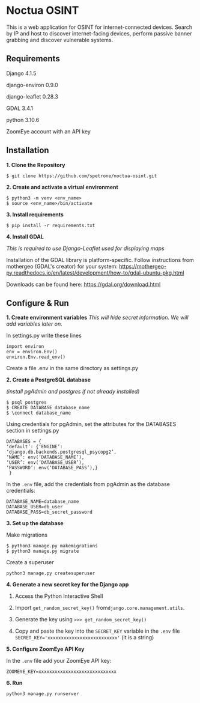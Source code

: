 ﻿# Noctua OSINT

This is a web application for OSINT for internet-connected devices. Search by IP and host to discover internet-facing devices, perform passive banner grabbing and discover vulnerable systems.

## Requirements

Django 4.1.5

django-environ 0.9.0

django-leaflet 0.28.3

GDAL 3.4.1

python 3.10.6

ZoomEye account with an API key


## Installation
**1. Clone the Repository**

    $ git clone https://github.com/spetrone/noctua-osint.git

**2. Create and activate a virtual environment**

    $ python3 -m venv <env_name>
    $ source <env_name>/bin/activate
**3. Install requirements**

    $ pip install -r requirements.txt
    
 **4. Install GDAL**

*This is required to use Django-Leaflet used for displaying maps*

Installation of the GDAL library is platform-specific. Follow instructions from mothergeo (GDAL's creator) for your system:
https://mothergeo-py.readthedocs.io/en/latest/development/how-to/gdal-ubuntu-pkg.html 

Downloads can be found here: 
https://gdal.org/download.html 
  
  ## Configure & Run
**1. Create environment variables**
*This will hide secret information. We will add variables later on.*

In settings.py write these lines 

    import environ
    env = environ.Env()
    environ.Env.read_env() 

Create a file .env in the same directory as settings.py

**2. Create a PostgreSQL database**

*(install pgAdmin and postgres if not already installed)*

    $ psql postgres
    $ CREATE DATABASE database_name
    $ \connect database_name

Using credentials for pgAdmin, set the attributes for the DATABASES section in settings.py

    DATABASES = {
    ‘default’: {‘ENGINE’:
    ‘django.db.backends.postgresql_psycopg2’,
    ‘NAME’: env(‘DATABASE_NAME’),
    ‘USER’: env(‘DATABASE_USER’),
    ‘PASSWORD’: env(‘DATABASE_PASS’),}
     }
   In the `.env` file, add the credentials from pgAdmin as the database credentials:

    DATABASE_NAME=database_name
    DATABASE_USER=db_user
    DATABASE_PASS=db_secret_password

**3. Set up the database**

Make migrations

    $ python3 manage.py makemigrations
    $ python3 manage.py migrate 

Create a superuser

    python3 manage.py createsuperuser

**4. Generate a new secret key for the Django app**

1.  Access the Python Interactive Shell

2.  Import  `get_random_secret_key()`  from`django.core.management.utils`.

3.  Generate the key using  `>>> get_random_secret_key()`  

4.  Copy and paste the key into the  `SECRET_KEY`  variable in the  `.env` file
	`SECRET_KEY='xxxxxxxxxxxxxxxxxxxxxxxxxx'`  (it is a string)

**5. Configure ZoomEye API Key**

In the `.env` file add your ZoomEye API key:

    ZOOMEYE_KEY=xxxxxxxxxxxxxxxxxxxxxxxxxxxxx

**6. Run**

    python3 manage.py runserver
